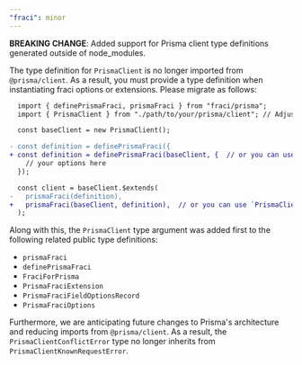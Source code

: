```yaml
---
"fraci": minor
---
```


**BREAKING CHANGE**: Added support for Prisma client type definitions generated outside of node_modules.

The type definition for `PrismaClient` is no longer imported from `@prisma/client`. As a result, you must provide a type definition when instantiating fraci options or extensions. Please migrate as follows:

```diff
  import { definePrismaFraci, prismaFraci } from "fraci/prisma";
  import { PrismaClient } from "./path/to/your/prisma/client"; // Adjust the import path to your Prisma client

  const baseClient = new PrismaClient();

- const definition = definePrismaFraci({
+ const definition = definePrismaFraci(baseClient, {  // or you can use `PrismaClient` instead of `baseClient`
    // your options here
  });

  const client = baseClient.$extends(
-   prismaFraci(definition),
+   prismaFraci(baseClient, definition),  // or you can use `PrismaClient` instead of `baseClient`
  );
```

Along with this, the `PrismaClient` type argument was added first to the following related public type definitions:

- `prismaFraci`
- `definePrismaFraci`
- `FraciForPrisma`
- `PrismaFraciExtension`
- `PrismaFraciFieldOptionsRecord`
- `PrismaFraciOptions`

Furthermore, we are anticipating future changes to Prisma's architecture and reducing imports from `@prisma/client`. As a result, the `PrismaClientConflictError` type no longer inherits from `PrismaClientKnownRequestError`.
